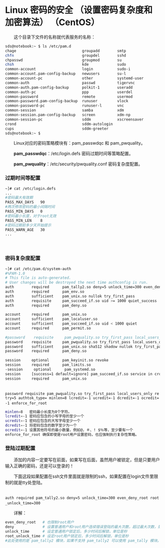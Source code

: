 # Linux 密码的安全 （设置密码复杂度和加密算法） （CentOS）

　　这个目录下文件的名称就代表服务的名称：

```bash
sds@notebook:~ $ ls /etc/pam.d
chage                              groupadd        smtp
chfn                               groupdel        sshd
chpasswd                           groupmod        su
chsh                               kde             sudo
common-account                     login           sudo-i
common-account.pam-config-backup   newusers        su-l
common-account-pc                  other           systemd-user
common-auth                        passwd          tigervnc
common-auth.pam-config-backup      polkit-1        useradd
common-auth-pc                     ppp             userdel
common-password                    remote          usermod
common-password.pam-config-backup  runuser         vlock
common-password-pc                 runuser-l       vnc
common-session                     samba           xdm
common-session.pam-config-backup   screen          xdm-np
common-session-pc                  sddm            xscreensaver
crond                              sddm-autologin
cups                               sddm-greeter
sds@notebook:~ $ 
```

　　Linux对应的密码策略模块有：pam_passwdqc 和 pam_pwquality。

　　**pam_passwdqc**：/etc/login.defs 密码过期时间等策略配置。

　　**pam_pwquality**：/etc/security/pwquality.conf 密码复杂度配置。

### 过期时间等配置

```bash
~]# cat /etc/login.defs
...
#密码最大有效期
PASS_MAX_DAYS   90
#两次修改密码的最小间隔时间
PASS_MIN_DAYS   0
#密码最小长度，对于root无效
PASS_MIN_LEN    8
#密码过期前多少天开始提示
PASS_WARN_AGE   30
...
```

　　‍

### 密码复杂度配置

```bash
~]# cat /etc/pam.d/system-auth
#%PAM-1.0
# This file is auto-generated.
# User changes will be destroyed the next time authconfig is run.
auth        required      pam_tally2.so deny=5 unlock_time=300 even_deny_root root_unlock_time=300
auth        required      pam_env.so
auth        sufficient    pam_unix.so nullok try_first_pass
auth        requisite     pam_succeed_if.so uid >= 1000 quiet_success
auth        required      pam_deny.so
 
account     required      pam_unix.so
account     sufficient    pam_localuser.so
account     sufficient    pam_succeed_if.so uid < 1000 quiet
account     required      pam_permit.so
 
#password    requisite     pam_pwquality.so try_first_pass local_users_only retry=3 authtok_type=
password    requisite     pam_pwquality.so try_first_pass local_users_only retry=3 authtok_type= minlen=8 lcredit=-1 ucredit=-1 dcredit=-1 ocredit=-1 enforce_for_root
password    sufficient    pam_unix.so sha512 shadow nullok try_first_pass use_authtok
password    required      pam_deny.so
 
session     optional      pam_keyinit.so revoke
session     required      pam_limits.so
-session     optional      pam_systemd.so
session     [success=1 default=ignore] pam_succeed_if.so service in crond quiet use_uid
session     required      pam_unix.so
```

　　​`password requisite pam_pwquality.so try_first_pass local_users_only retry=5 authtok_type= minlen=8 lcredit=-1 ucredit=-1 dcredit=-1 ocredit=-1 enforce_for_root`​

```bash
minlen=8   密码最小长度为8个字符。
lcredit=-1 密码应包含的小写字母的至少一个
ucredit=-1 密码应包含的大写字母至少一个
dcredit=-1 将密码包含的数字至少为一个
ocredit=-1 设置其他符号的最小数量，例如@，＃、! $％等，至少要有一个
enforce_for_root 确保即使是root用户设置密码，也应强制执行复杂性策略。
```

### 登陆过期配置

　　添加的内容一定要写在前面，如果写在后面，虽然用户被锁定，但是只要用户输入正确的密码，还是可以登录的！

　　下面这段如果配置在ssh文件里面就是限制的ssh，如果配置在login文件里限制的就是tty处登陆。

　　​`auth required pam_tally2.so deny=5 unlock_time=300 even_deny_root root_unlock_time=300`​

　　详解：

```bash
even_deny_root   # 也限制root用户
deny             # 设置普通用户和root用户连续错误登陆的最大次数，超过最大次数，则锁定该用户
unlock_time      # 设定普通用户锁定后，多少时间后解锁，单位是秒
root_unlock_time # 设定root用户锁定后，多少时间后解锁，单位是秒
#此处使用的是 pam_tally2 模块，如果不支持 pam_tally2 可以使用 pam_tally 模块。另外，不同的pam版本，设置可能有所不同，具体使用方法，可以参照相关模块的使用规则
```
